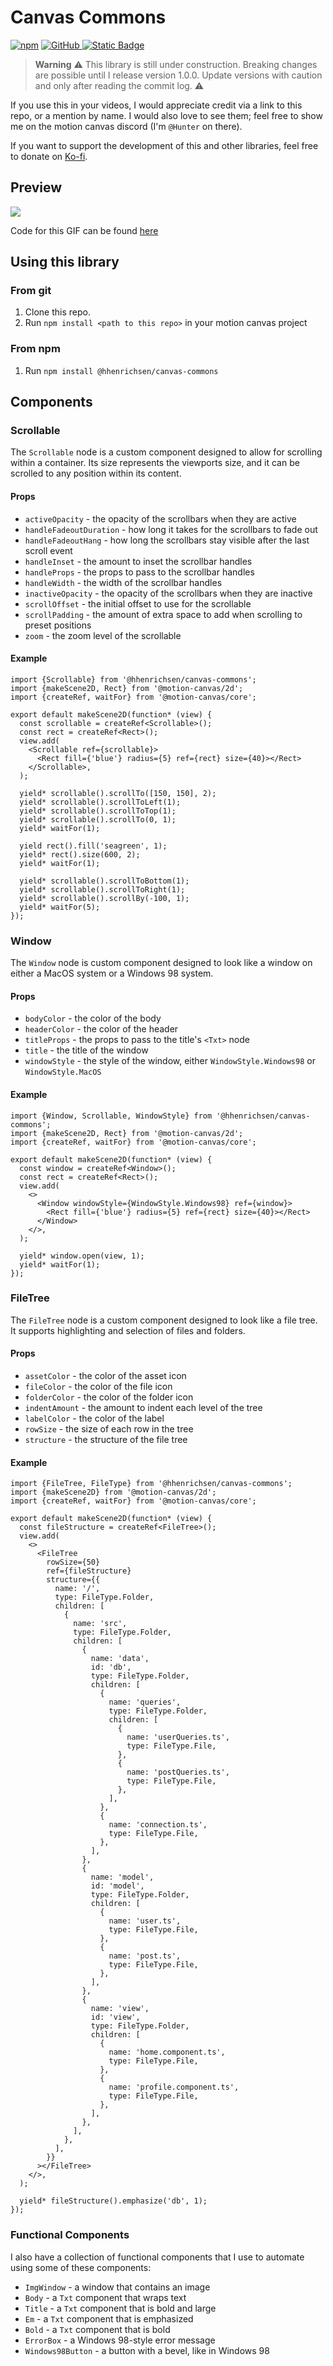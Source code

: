 # Canvas Commons

[![npm](https://img.shields.io/npm/v/%40hhenrichsen%2Fcanvas-commons?style=for-the-badge&logo=npm)](https://www.npmjs.com/package/@hhenrichsen/canvas-commons)
[![GitHub](https://img.shields.io/github/v/tag/hhenrichsen/canvas-commons?style=for-the-badge&logo=github&label=GitHub) ](https://github.com/hhenrichsen/canvas-commons)
[![Static Badge](https://img.shields.io/badge/Donate-Kofi?style=for-the-badge&label=KoFi&color=%23FF5722)](https://ko-fi.com/hhenrichsen)

<!-- prettier-ignore -->
> **Warning** 
⚠️ This library is still under construction. Breaking changes are possible until I release version 1.0.0. Update versions with caution and only after reading the commit log. ⚠️

If you use this in your videos, I would appreciate credit via a link to this
repo, or a mention by name. I would also love to see them; feel free to show me
on the motion canvas discord (I'm `@Hunter` on there).

If you want to support the development of this and other libraries, feel free to
donate on [Ko-fi](https://ko-fi.com/hhenrichsen).

## Preview

![](https://github.com/hhenrichsen/canvas-commons/releases/download/latest/output-big.gif)

Code for this GIF can be found
[here](https://github.com/hhenrichsen/canvas-commons/blob/main/test/src/scenes/example.tsx)

## Using this library

### From git

1. Clone this repo.
1. Run `npm install <path to this repo>` in your motion canvas project

### From npm

1. Run `npm install @hhenrichsen/canvas-commons`

## Components

### Scrollable

The `Scrollable` node is a custom component designed to allow for scrolling
within a container. Its size represents the viewports size, and it can be
scrolled to any position within its content.

#### Props

- `activeOpacity` - the opacity of the scrollbars when they are active
- `handleFadeoutDuration` - how long it takes for the scrollbars to fade out
- `handleFadeoutHang` - how long the scrollbars stay visible after the last
  scroll event
- `handleInset` - the amount to inset the scrollbar handles
- `handleProps` - the props to pass to the scrollbar handles
- `handleWidth` - the width of the scrollbar handles
- `inactiveOpacity` - the opacity of the scrollbars when they are inactive
- `scrollOffset` - the initial offset to use for the scrollable
- `scrollPadding` - the amount of extra space to add when scrolling to preset
  positions
- `zoom` - the zoom level of the scrollable

#### Example

```tsx
import {Scrollable} from '@hhenrichsen/canvas-commons';
import {makeScene2D, Rect} from '@motion-canvas/2d';
import {createRef, waitFor} from '@motion-canvas/core';

export default makeScene2D(function* (view) {
  const scrollable = createRef<Scrollable>();
  const rect = createRef<Rect>();
  view.add(
    <Scrollable ref={scrollable}>
      <Rect fill={'blue'} radius={5} ref={rect} size={40}></Rect>
    </Scrollable>,
  );

  yield* scrollable().scrollTo([150, 150], 2);
  yield* scrollable().scrollToLeft(1);
  yield* scrollable().scrollToTop(1);
  yield* scrollable().scrollTo(0, 1);
  yield* waitFor(1);

  yield rect().fill('seagreen', 1);
  yield* rect().size(600, 2);
  yield* waitFor(1);

  yield* scrollable().scrollToBottom(1);
  yield* scrollable().scrollToRight(1);
  yield* scrollable().scrollBy(-100, 1);
  yield* waitFor(5);
});
```

### Window

The `Window` node is custom component designed to look like a window on either a
MacOS system or a Windows 98 system.

#### Props

- `bodyColor` - the color of the body
- `headerColor` - the color of the header
- `titleProps` - the props to pass to the title's `<Txt>` node
- `title` - the title of the window
- `windowStyle` - the style of the window, either `WindowStyle.Windows98` or
  `WindowStyle.MacOS`

#### Example

```tsx
import {Window, Scrollable, WindowStyle} from '@hhenrichsen/canvas-commons';
import {makeScene2D, Rect} from '@motion-canvas/2d';
import {createRef, waitFor} from '@motion-canvas/core';

export default makeScene2D(function* (view) {
  const window = createRef<Window>();
  const rect = createRef<Rect>();
  view.add(
    <>
      <Window windowStyle={WindowStyle.Windows98} ref={window}>
        <Rect fill={'blue'} radius={5} ref={rect} size={40}></Rect>
      </Window>
    </>,
  );

  yield* window.open(view, 1);
  yield* waitFor(1);
});
```

### FileTree

The `FileTree` node is a custom component designed to look like a file tree. It
supports highlighting and selection of files and folders.

#### Props

- `assetColor` - the color of the asset icon
- `fileColor` - the color of the file icon
- `folderColor` - the color of the folder icon
- `indentAmount` - the amount to indent each level of the tree
- `labelColor` - the color of the label
- `rowSize` - the size of each row in the tree
- `structure` - the structure of the file tree

#### Example

```tsx
import {FileTree, FileType} from '@hhenrichsen/canvas-commons';
import {makeScene2D} from '@motion-canvas/2d';
import {createRef, waitFor} from '@motion-canvas/core';

export default makeScene2D(function* (view) {
  const fileStructure = createRef<FileTree>();
  view.add(
    <>
      <FileTree
        rowSize={50}
        ref={fileStructure}
        structure={{
          name: '/',
          type: FileType.Folder,
          children: [
            {
              name: 'src',
              type: FileType.Folder,
              children: [
                {
                  name: 'data',
                  id: 'db',
                  type: FileType.Folder,
                  children: [
                    {
                      name: 'queries',
                      type: FileType.Folder,
                      children: [
                        {
                          name: 'userQueries.ts',
                          type: FileType.File,
                        },
                        {
                          name: 'postQueries.ts',
                          type: FileType.File,
                        },
                      ],
                    },
                    {
                      name: 'connection.ts',
                      type: FileType.File,
                    },
                  ],
                },
                {
                  name: 'model',
                  id: 'model',
                  type: FileType.Folder,
                  children: [
                    {
                      name: 'user.ts',
                      type: FileType.File,
                    },
                    {
                      name: 'post.ts',
                      type: FileType.File,
                    },
                  ],
                },
                {
                  name: 'view',
                  id: 'view',
                  type: FileType.Folder,
                  children: [
                    {
                      name: 'home.component.ts',
                      type: FileType.File,
                    },
                    {
                      name: 'profile.component.ts',
                      type: FileType.File,
                    },
                  ],
                },
              ],
            },
          ],
        }}
      ></FileTree>
    </>,
  );

  yield* fileStructure().emphasize('db', 1);
});
```

### Functional Components

I also have a collection of functional components that I use to automate using
some of these components:

- `ImgWindow` - a window that contains an image
- `Body` - a `Txt` component that wraps text
- `Title` - a `Txt` component that is bold and large
- `Em` - a `Txt` component that is emphasized
- `Bold` - a `Txt` component that is bold
- `ErrorBox` - a Windows 98-style error message
- `Windows98Button` - a button with a bevel, like in Windows 98
